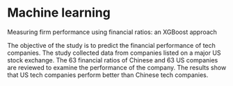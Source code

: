 # Machine learning 

Measuring firm performance using financial ratios: an XGBoost approach

The objective of the study is to predict the financial performance of tech companies. The study collected data from companies listed on a major US stock exchange. The 63 financial ratios of Chinese and 63 US companies are reviewed to examine the performance of the company. The results show that US tech companies perform better than Chinese tech companies. 
